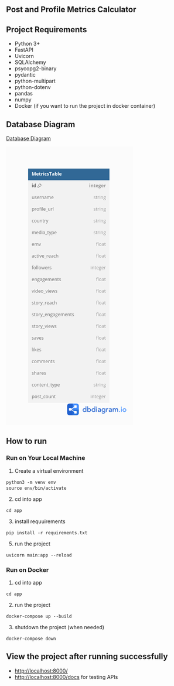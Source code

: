 ## Post and Profile Metrics Calculator

## Project Requirements

- Python 3+
- FastAPI
- Uvicorn
- SQLAlchemy
- psycopg2-binary
- pydantic
- python-multipart
- python-dotenv
- pandas
- numpy
- Docker (if you want to run the project in docker container)

## Database Diagram

[Database Diagram](https://dbdiagram.io/d/67304c62e9daa85acae8f2ef)

![Diagram](/public/MetricsTable.png)

## How to run

### Run on Your Local Machine

1. Create a virtual environment

```
python3 -m venv env
source env/bin/activate
```

2. cd into app

```
cd app
```

3. install requuirements

```
pip install -r requirements.txt
```

5. run the project

```
uvicorn main:app --reload
```

### Run on Docker

1.  cd into app

```
cd app
```

2. run the project

```
docker-compose up --build
```

3. shutdown the project (when needed)

```
docker-compose down
```

## View the project after running successfully

- [http://localhost:8000/](http://localhost:8000/)
- [http://localhost:8000/docs](http://localhost:8000/docs) for testing APIs
